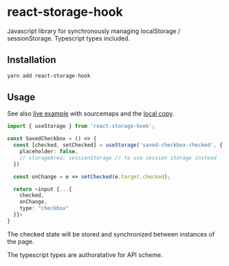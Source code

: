react-storage-hook
==================

Javascript library for synchronously managing localStorage / sessionStorage. Typescript types included.

Installation
------------
```bash
yarn add react-storage-hook
```

Usage
-----

See also [live example](https://zemnmez.github.io/react-storage-hook) with sourcemaps and the [local copy](./example).

```typescript
import { useStorage } from 'react-storage-hook';

const SavedCheckbox = () => {
  const [checked, setChecked] = useStorage('saved-checkbox-checked', {
    placeholder: false,
    // storageArea: sessionStorage // to use session storage instead
  })

  const onChange = e => setChecked(e.target.checked);

  return <input {...{
    checked,
    onChange,
    type: "checkbox"
  }}>
}
```

The checked state will be stored and synchronized between instances of the page.

The typescript types are authoratative for API scheme. 
